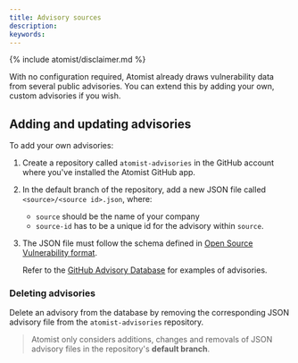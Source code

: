 ```yaml
---
title: Advisory sources
description:
keywords:
---
```


{% include atomist/disclaimer.md %}

With no configuration required, Atomist already draws vulnerability data from
several public advisories. You can extend this by adding your own, custom
advisories if you wish.

## Adding and updating advisories

To add your own advisories:

1. Create a repository called `atomist-advisories` in the GitHub account where
   you've installed the Atomist GitHub app.

2. In the default branch of the repository, add a new JSON file called
   `<source>/<source id>.json`, where:

   - `source` should be the name of your company
   - `source-id` has to be a unique id for the advisory within `source`.

3. The JSON file must follow the schema defined in
   [Open Source Vulnerability format](https://ossf.github.io/osv-schema/).

   Refer to the
   [GitHub Advisory Database](https://github.com/github/advisory-database/tree/main/advisories/github-reviewed)
   for examples of advisories.

### Deleting advisories

Delete an advisory from the database by removing the corresponding JSON advisory
file from the `atomist-advisories` repository.

> Atomist only considers additions, changes and removals of JSON advisory files
> in the repository's **default branch**.
